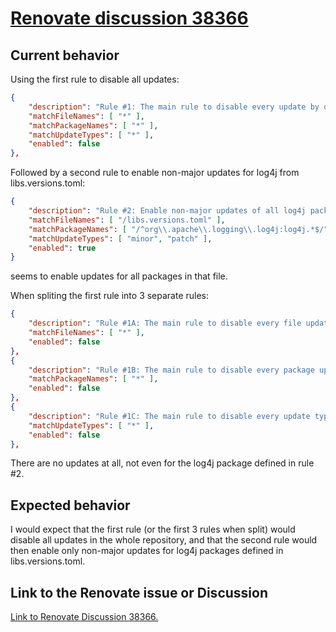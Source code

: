 # [Renovate discussion 38366](https://github.com/renovatebot/renovate/discussions/38366)

## Current behavior

Using the first rule to disable all updates:
```json
{
    "description": "Rule #1: The main rule to disable every update by default",
    "matchFileNames": [ "*" ],
    "matchPackageNames": [ "*" ],
    "matchUpdateTypes": [ "*" ],
    "enabled": false
},
```
Followed by a second rule to enable non-major updates for log4j from libs.versions.toml:
```json
{
    "description": "Rule #2: Enable non-major updates of all log4j packages in the libs.versions.toml file.",
    "matchFileNames": [ "/libs.versions.toml" ],
    "matchPackageNames": [ "/^org\\.apache\\.logging\\.log4j:log4j.*$/" ],
    "matchUpdateTypes": [ "minor", "patch" ],
    "enabled": true
}
```
seems to enable updates for all packages in that file.

When spliting the first rule into 3 separate rules:
```json
{
    "description": "Rule #1A: The main rule to disable every file update by default",
    "matchFileNames": [ "*" ],
    "enabled": false
},
{
    "description": "Rule #1B: The main rule to disable every package update by default",
    "matchPackageNames": [ "*" ],
    "enabled": false
},
{
    "description": "Rule #1C: The main rule to disable every update type by default",
    "matchUpdateTypes": [ "*" ],
    "enabled": false
},
```
There are no updates at all, not even for the log4j package defined in rule #2.

## Expected behavior

I would expect that the first rule (or the first 3 rules when split) would disable all updates in the whole repository, and that the second rule would then enable only non-major updates for log4j packages defined in libs.versions.toml.

## Link to the Renovate issue or Discussion

[Link to Renovate Discussion 38366.](https://github.com/renovatebot/renovate/discussions/38366)
